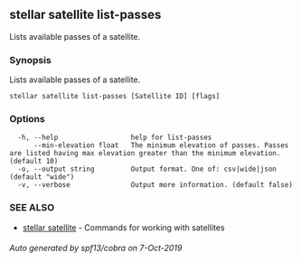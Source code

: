 ## stellar satellite list-passes

Lists available passes of a satellite.

### Synopsis

Lists available passes of a satellite.

```
stellar satellite list-passes [Satellite ID] [flags]
```

### Options

```
  -h, --help                  help for list-passes
      --min-elevation float   The minimum elevation of passes. Passes are listed having max elevation greater than the minimum elevation. (default 10)
  -o, --output string         Output format. One of: csv|wide|json (default "wide")
  -v, --verbose               Output more information. (default false)
```

### SEE ALSO

* [stellar satellite](stellar_satellite.md)	 - Commands for working with satellites

###### Auto generated by spf13/cobra on 7-Oct-2019
